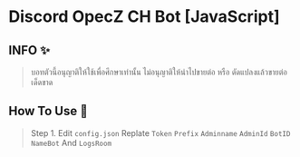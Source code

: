# Discord OpecZ CH Bot [JavaScript]

## **INFO ✨**
>บอทตัวนี้อนุญาติให้ใช้เพื่อศึกษาเท่านั้น ไม่อนุญาติให้นำไปขายต่อ หรือ ดัดแปลงแล้วขายต่อเด็ดขาด

## **How To Use 🔰**
>Step 1. Edit `config.json` Replate `Token` `Prefix` `Adminname` `AdminId` `BotID` `NameBot` And `LogsRoom`

